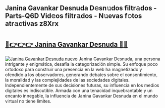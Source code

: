 ## Janina Gavankar Desnuda D𝚎sn𝚞dos filtr𝚊dos - Parts-Q6D Vid𝚎os filtr𝚊dos - N𝚞evas f𝚘tos atr𝚊ctivas z8Xrx

# <h2><a href="http://mb1gvp4.tromn.icu/?c=Janina+Gavankar+Desnuda">🔗👉👉👉 Janina Gavankar Desnuda 🔗🔗</a></h2>

[![Janina Gavankar Desnuda nuevo](https://i.imgur.com/pEAQMta.gif)](http://mb1gvp4.tromn.icu/?c=Janina+Gavankar+Desnuda)
Janina Gavankar Desnuda, una persona intrigante y enigmática, desafía la categorización simple. Su enfoque poco ortodoxo para construir una presencia en la web ha magnetizado y ofendido a los observadores, generando debates sobre el consentimiento, la moralidad y las complejidades de las sociedades digitales. Independientemente de sus decisiones futuras, su influencia en los medios digitales es indiscutible. Armada con una tenacidad inquebrantable y un encanto innegable, la influencia de Janina Gavankar Desnuda en el mundo virtual no tiene límites.
